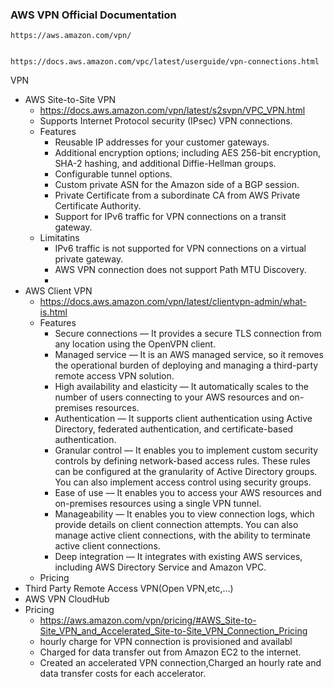### AWS VPN Official Documentation
```
https://aws.amazon.com/vpn/
```
```

```
```
https://docs.aws.amazon.com/vpc/latest/userguide/vpn-connections.html
```

VPN
- AWS Site-to-Site VPN
   - https://docs.aws.amazon.com/vpn/latest/s2svpn/VPC_VPN.html
   - Supports Internet Protocol security (IPsec) VPN connections.
   - Features
     - Reusable IP addresses for your customer gateways.
     - Additional encryption options; including AES 256-bit encryption, SHA-2 hashing, and additional Diffie-Hellman groups.
     - Configurable tunnel options.
     - Custom private ASN for the Amazon side of a BGP session.
     - Private Certificate from a subordinate CA from AWS Private Certificate Authority.
     - Support for IPv6 traffic for VPN connections on a transit gateway.
   - Limitatins
     - IPv6 traffic is not supported for VPN connections on a virtual private gateway.
     - AWS VPN connection does not support Path MTU Discovery.
     - 
- AWS Client VPN
  - https://docs.aws.amazon.com/vpn/latest/clientvpn-admin/what-is.html
  - Features
    - Secure connections — It provides a secure TLS connection from any location using the OpenVPN client.
    - Managed service — It is an AWS managed service, so it removes the operational burden of deploying and managing a third-party remote 
      access VPN solution.
    - High availability and elasticity — It automatically scales to the number of users connecting to your AWS resources and on-premises 
      resources.
    - Authentication — It supports client authentication using Active Directory, federated authentication, and certificate-based   
      authentication.
    - Granular control — It enables you to implement custom security controls by defining network-based access rules. These rules can be 
      configured at the granularity of Active Directory groups. You can also implement access control using security groups.
    - Ease of use — It enables you to access your AWS resources and on-premises resources using a single VPN tunnel.
    - Manageability — It enables you to view connection logs, which provide details on client connection attempts. You can also manage active 
      client connections, with the ability to terminate active client connections.
    - Deep integration — It integrates with existing AWS services, including AWS Directory Service and Amazon VPC.
  - Pricing
- Third Party Remote Access VPN(Open VPN,etc,...)
- AWS VPN CloudHub
- Pricing
  - https://aws.amazon.com/vpn/pricing/#AWS_Site-to-Site_VPN_and_Accelerated_Site-to-Site_VPN_Connection_Pricing
  - hourly charge for VPN connection is provisioned and availabl
  - Charged for data transfer out from Amazon EC2 to the internet.
  - Created an accelerated VPN connection,Charged an hourly rate and data transfer costs for each accelerator. 
